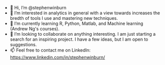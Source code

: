 - 👋 Hi, I’m @stephenwinburn
- 👀 I’m interested in analytics in general with a view towards increases the bredth of tools I use and mastering new techniques.
- 🌱 I’m currently learning R, Python, Matlab, and Machine learning (Andrew Ng's courses). 
- 💞️ I’m looking to collaborate on anything interesting.  I am just starting a search for an inspiring project. I have a few ideas, but I am open to suggestions.
- 📫 Feel free to contact me on LinkedIn: https://www.linkedin.com/in/stephenwinburn/

<!---
stephenwinburn/stephenwinburn is a ✨ special ✨ repository because its `README.md` (this file) appears on your GitHub profile.
You can click the Preview link to take a look at your changes.
--->
